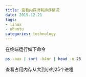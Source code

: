 ```yaml
---
title: 查看内存消耗排序情况
date: 2019.12.21
tags:
- linux
- ubuntu
categories: technology
---
```


在终端运行如下命令

```bash
ps -aux | sort -k4nr | head -n 25
```

查看占用内存从大到小的25个进程